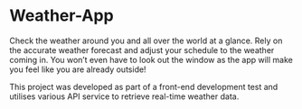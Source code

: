 # Weather-App

Check the weather around you and all over the world at a glance. Rely on the accurate weather forecast and adjust your schedule to the weather coming in. You won’t even have to look out the window as the app will make you feel like you are already outside!

This project was developed as part of a front-end development test and utilises various API service to retrieve real-time weather data.

